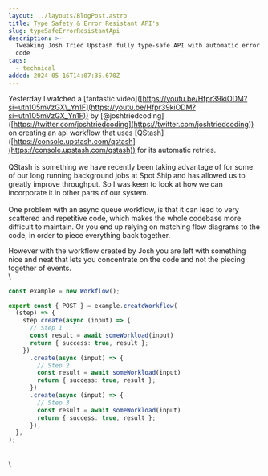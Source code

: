 ```yaml
---
layout: ../layouts/BlogPost.astro
title: Type Safety & Error Resistant API's
slug: typeSafeErrorResistantApi
description: >-
  Tweaking Josh Tried Upstash fully type-safe API with automatic error retries
  code
tags:
  - technical
added: 2024-05-16T14:07:35.670Z
---
```


Yesterday I watched a \[fantastic video]\([https://youtu.be/Hfpr39kiODM?si=utn105mVzGX\_Yn1F](https://youtu.be/Hfpr39kiODM?si=utn105mVzGX_Yn1F)) by  \[@joshtriedcoding]\([https://twitter.com/joshtriedcoding](https://twitter.com/joshtriedcoding)) on creating an api workflow that uses \[QStash]\([https://console.upstash.com/qstash](https://console.upstash.com/qstash)) for its automatic retries.\
\
QStash is something we have recently been taking advantage of for some of our long running background jobs at Spot Ship and has allowed us to greatly improve throughput. So I was keen to look at how we can incorporate it in other parts of our system. \
\
One problem with an async queue workflow, is that it can lead to very scattered and repetitive code, which makes the whole codebase more difficult to maintain. Or you end up relying on matching flow diagrams to the code, in order to piece everything back together.

However with the workflow created by Josh you are left with something nice and neat that lets you concentrate on the code and not the piecing together of events.\
\


```typescript
const example = new Workflow();

export const { POST } = example.createWorkflow(
  (step) => {
    step.create(async (input) => {
      // Step 1
      const result = await someWorkload(input)
      return { success: true, result };
    })
      .create(async (input) => {
        // Step 2
        const result = await someWorkload(input)
        return { success: true, result };
      })
      .create(async (input) => {
        // Step 3
        const result = await someWorkload(input)
        return { success: true, result };
      });
  },
);
```

\
\

